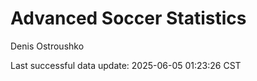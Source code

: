 # Advanced Soccer Statistics
Denis Ostroushko

<!-- gfm -->

Last successful data update: 2025-06-05 01:23:26 CST
